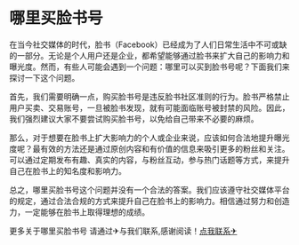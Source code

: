 # 哪里买脸书号

在当今社交媒体的时代，脸书（Facebook）已经成为了人们日常生活中不可或缺的一部分。无论是个人用户还是企业，都希望能够通过脸书来扩大自己的影响力和曝光度。然而，有些人可能会遇到一个问题：哪里可以买到脸书号呢？下面我们来探讨一下这个问题。

首先，我们需要明确一点，购买脸书号是违反脸书社区准则的行为。脸书严格禁止用户买卖、交易账号，一旦被脸书发现，就有可能面临账号被封禁的风险。因此，我们强烈建议大家不要尝试购买脸书号，以免给自己带来不必要的麻烦。

那么，对于想要在脸书上扩大影响力的个人或企业来说，应该如何合法地提升曝光度呢？最有效的方法还是通过原创内容和有价值的信息来吸引更多的粉丝和关注。可以通过定期发布有趣、真实的内容，与粉丝互动，参与热门话题等方式，来提升自己在脸书上的知名度和影响力。

总之，哪里买脸书号这个问题并没有一个合法的答案。我们应该遵守社交媒体平台的规定，通过合法合规的方式来提升自己在脸书上的影响力。相信通过努力和创造力，一定能够在脸书上取得理想的成绩。

更多关于哪里买脸书号 请通过✈与我们联系,感谢阅读！[点我联系✈](https://plus.k02.cc)